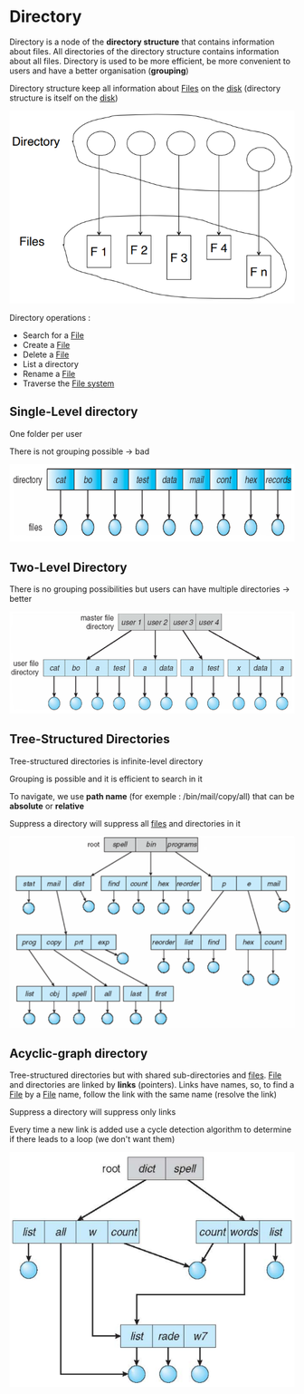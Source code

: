 # Directory

Directory is a node of the **directory structure** that contains information about files. All directories of the directory structure contains information about all files. Directory is used to be more efficient, be more convenient to users and have a better organisation (**grouping**)

Directory structure keep all information about [Files](File.md) on the [disk](Magnetic%20disks.md) (directory structure is itself on the [disk](Magnetic%20disks.md))

![](attachments/Pasted%20image%2020230614095135.png)

Directory operations :

- Search for a [File](File.md)
- Create a [File](File.md)
- Delete a [File](File.md)
- List a directory
- Rename a [File](File.md)
- Traverse the [File system](File%20system.md)

## Single-Level directory

One folder per user

There is not grouping possible $\rightarrow$ bad

![](attachments/Pasted%20image%2020230614101324.png)

## Two-Level Directory

There is no grouping possibilities but users can have multiple directories $\rightarrow$ better

![](attachments/Pasted%20image%2020230614101554.png)

## Tree-Structured Directories

Tree-structured directories is infinite-level directory

Grouping is possible and it is efficient to search in it

To navigate, we use **path name** (for exemple : /bin/mail/copy/all) that can be **absolute** or **relative**

Suppress a directory will suppress all [files](File.md) and directories in it

![](attachments/Pasted%20image%2020230614101719.png)

## Acyclic-graph directory

Tree-structured directories but with shared sub-directories and [files](File.md). [File](File.md) and directories are linked by **links** (pointers). Links have names, so, to find a [File](File.md) by a [File](File.md) name, follow the link with the same name (resolve the link)

Suppress a directory will suppress only links

Every time a new link is added use a cycle detection algorithm to determine if there leads to a loop (we don't want them)

![](attachments/Pasted%20image%2020230614102949.png)